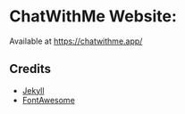 # ChatWithMe Website:
Available at https://chatwithme.app/

## Credits
- [Jekyll](https://github.com/jekyll/jekyll)
- [FontAwesome](https://fontawesome.github.io/Font-Awesome/)
